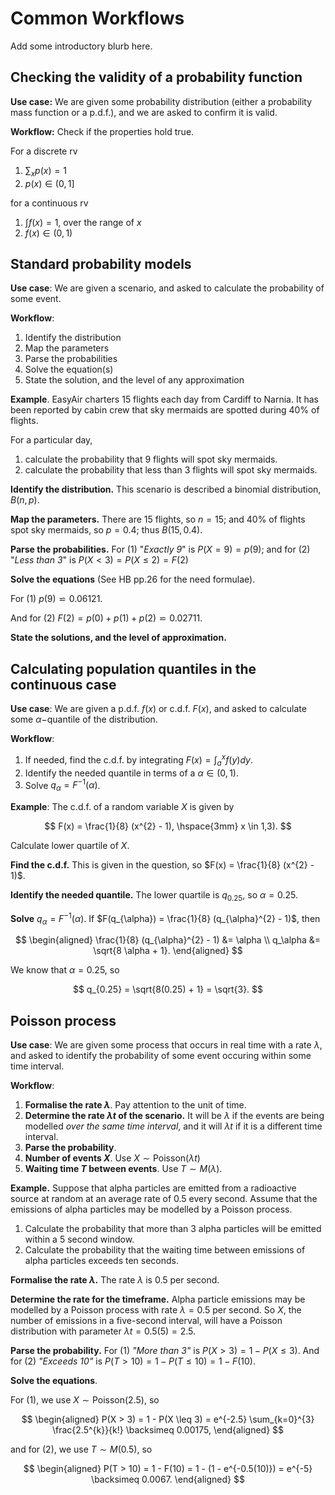 # Common Workflows

Add some introductory blurb here.

## Checking the validity of a probability function

**Use case:** We are given some probability distribution (either a probability mass function or a p.d.f.), and we are asked to confirm it is valid.

**Workflow:**
Check if the properties hold true.

For a discrete rv

1. $\sum_x p(x) = 1$
2. $p(x) \in (0,1]$

for a continuous rv

1. $\int f(x) = 1$, over the range of $x$
2. $f(x) \in (0,1)$

## Standard probability models

**Use case**: We are given a scenario, and asked to calculate the probability of some event.

**Workflow**:

1. Identify the distribution
2. Map the parameters
3. Parse the probabilities
4. Solve the equation(s)
5. State the solution, and the level of any approximation

**Example**. EasyAir charters 15 flights each day from Cardiff to Narnia. It has been reported by cabin crew that sky mermaids are spotted during 40% of flights.

For a particular day,

1. calculate the probability that 9 flights will spot sky mermaids.
2. calculate the probability that less than 3 flights will spot sky mermaids.

**Identify the distribution.**
This scenario is described a binomial distribution, $B(n,p)$.

**Map the parameters.**
There are 15 flights, so $n=15$; and 40% of flights spot sky mermaids, so $p=0.4$; thus $B(15, 0.4)$.

**Parse the probabilities.**
For (1) "*Exactly 9*" is $P(X=9) = p(9)$; and for (2) "*Less than 3*" is $P(X<3) = P(X \leq 2) = F(2)$

**Solve the equations** (See HB pp.26 for the need formulae).

For (1) $p(9) \backsimeq 0.06121$.

And for (2) $F(2) = p(0) + p(1) + p(2) \backsimeq 0.02711$.

**State the solutions, and the level of approximation.**

## Calculating population quantiles in the continuous case

**Use case**: We are given a p.d.f. $f(x)$ or c.d.f. $F(x)$, and asked to calculate some $\alpha-$quantile of the distribution.

**Workflow**:

1. If needed, find the c.d.f. by integrating $F(x) = \int_{a}^{x} f(y) dy$.
2. Identify the needed quantile in terms of a $\alpha \in (0,1)$.
3. Solve $q_{\alpha} = F^{-1}(\alpha)$.

**Example**: The c.d.f. of a random variable $X$ is given by

$$
F(x) = \frac{1}{8} (x^{2} - 1), \hspace{3mm} x \in  1,3).
$$

Calculate lower quartile of $X$.

**Find the c.d.f.**
This is given in the question, so $F(x) = \frac{1}{8} (x^{2} - 1)$.

**Identify the needed quantile.** The lower quartile is $q_{0.25}$, so $\alpha = 0.25$.

**Solve** $q_{\alpha} = F^{-1}(\alpha)$.
If $F(q_{\alpha}) = \frac{1}{8} (q_{\alpha}^{2} - 1)$, then

$$
\begin{aligned}
\frac{1}{8} (q_{\alpha}^{2} - 1) &= \alpha \\
q_\alpha &= \sqrt{8 \alpha + 1}.
\end{aligned}
$$

We know that $\alpha = 0.25$, so

$$
q_{0.25} = \sqrt{8(0.25) + 1} = \sqrt{3}.
$$

## Poisson process

**Use case**: We are given some process that occurs in real time with a rate $\lambda$, and asked to identify the probability of some event occuring within some time interval.

**Workflow**:

1. **Formalise the rate $\lambda$**. Pay attention to the unit of time.
2. **Determine the rate $\lambda t$ of the scenario.** It will be $\lambda$ if the events are being modelled *over the same time interval*, and it will $\lambda t$ if it is a different time interval.
3. **Parse the probability**.
4. **Number of events $X$**. Use $X \sim \text{Poisson}(\lambda t)$
5. **Waiting time $T$ between events**. Use $T \sim M(\lambda)$.

**Example.** Suppose that alpha particles are emitted from a radioactive source at random at an average rate of 0.5 every second.
Assume that the emissions of alpha particles may be modelled by a Poisson process.

1. Calculate the probability that more than 3 alpha particles will be emitted within a 5 second window.
2. Calculate the probability that the waiting time between emissions of alpha particles exceeds ten seconds.

**Formalise the rate $\lambda$.**
The rate $\lambda$ is 0.5 per second.

**Determine the rate for the timeframe.**
Alpha particle emissions may be modelled by a Poisson process with rate $\lambda = 0.5$ per second.
So $X$, the number of emissions in a five-second interval, will have a Poisson distribution with parameter $\lambda t = 0.5(5) = 2.5$.

**Parse the probability.**
For (1) *"More than 3"* is $P(X>3) = 1 - P(X \leq 3)$.
And for (2) *"Exceeds 10"* is $P(T>10) = 1 - P(T \leq 10) = 1 - F(10)$.

**Solve the equations**.

For (1), we use $X \sim \text{Poisson}(2.5)$, so

$$
\begin{aligned}
P(X > 3) = 1 - P(X \leq 3) =  e^{-2.5} \sum_{k=0}^{3} \frac{2.5^{k}}{k!} \backsimeq 0.00175,
\end{aligned}
$$

and for (2), we use $T \sim M(0.5)$, so

$$
\begin{aligned}
P(T > 10) = 1 - F(10) = 1 - (1 - e^{-0.5(10)}) = e^{-5} \backsimeq 0.0067.
\end{aligned}
$$
